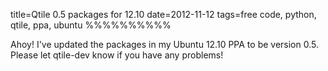 title=Qtile 0.5 packages for 12.10
date=2012-11-12
tags=free code, python, qtile, ppa, ubuntu
%%%%%%%%%%

Ahoy! I've updated the packages in my Ubuntu 12.10 PPA to be version
0.5. Please let qtile-dev know if you have any problems!
